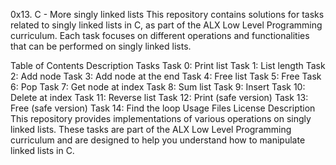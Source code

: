 0x13. C - More singly linked lists
This repository contains solutions for tasks related to singly linked lists in C, as part of the ALX Low Level Programming curriculum. Each task focuses on different operations and functionalities that can be performed on singly linked lists.

Table of Contents
Description
Tasks
Task 0: Print list
Task 1: List length
Task 2: Add node
Task 3: Add node at the end
Task 4: Free list
Task 5: Free
Task 6: Pop
Task 7: Get node at index
Task 8: Sum list
Task 9: Insert
Task 10: Delete at index
Task 11: Reverse list
Task 12: Print (safe version)
Task 13: Free (safe version)
Task 14: Find the loop
Usage
Files
License
Description
This repository provides implementations of various operations on singly linked lists. These tasks are part of the ALX Low Level Programming curriculum and are designed to help you understand how to manipulate linked lists in C.
